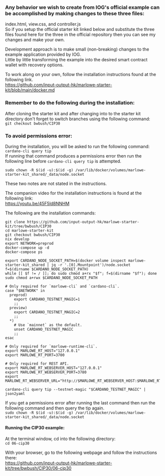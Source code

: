 ### Any behavior we wish to create from IOG's official example can be accomplished by making changes to these three files:   
index.html, view.css, and controller.js   
So if you setup the official starter kit linked below and substitute the three files found here for the three in the official repository then you can see my changes and make your own.  

Development approach is to make small (non-breaking) changes to the example application provided by IOG.  
Little by little transforming the example into the desired smart contract wallet with recovery options.  

To work along on your own, follow the installation instructions found at the following link.  
https://github.com/input-output-hk/marlowe-starter-kit/blob/main/docker.md  

### Remember to do the following during the installation:  
After cloning the starter kit and after changing into to the starter kit directory don't forget to switch branches using the following command:   
`git checkout bwbush/CIP30`  
  

### To avoid permissions error:   
During the installation, you will be asked to run the following command:    
`cardano-cli query tip`   
If running that command produces a permissions error then run the following line before `cardano-cli query tip` is attempted.  

`sudo chown -R $(id -u):$(id -g) /var/lib/docker/volumes/marlowe-starter-kit_shared/_data/node.socket`  

These two notes are not stated in the instructions.  
  
The companion video for the installation instructions is found at the following link:  
https://youtu.be/45F5ld8NNHM   


The following are the installation commands:  
```  
git clone https://github.com/input-output-hk/marlowe-starter-kit/tree/bwbush/CIP30   
cd marlowe-starter-kit  
git checkout bwbush/CIP30  
nix develop  
export NETWORK=preprod  
docker-compose up -d  
docker-compose ps  

```   

```   
export CARDANO_NODE_SOCKET_PATH=$(docker volume inspect marlowe-starter-kit_shared | jq -r '.[0].Mountpoint')/node.socket  
f=$(dirname $CARDANO_NODE_SOCKET_PATH)  
while [[ $f != / ]]; do sudo chmod a+rx "$f"; f=$(dirname "$f"); done  
sudo chmod a+rwx $CARDANO_NODE_SOCKET_PATH  
```  

```  
# Only required for `marlowe-cli` and `cardano-cli`.  
case "$NETWORK" in  
  preprod)  
    export CARDANO_TESTNET_MAGIC=1  
    ;;  
  preview)  
    export CARDANO_TESTNET_MAGIC=2  
    ;;  
  *)  
    # Use `mainnet` as the default.  
    unset CARDANO_TESTNET_MAGIC  
    ;;  
esac  

# Only required for `marlowe-runtime-cli`.  
export MARLOWE_RT_HOST="127.0.0.1"  
export MARLOWE_RT_PORT=3700  

# Only required for REST API.  
export MARLOWE_RT_WEBSERVER_HOST="127.0.0.1"  
export MARLOWE_RT_WEBSERVER_PORT=3780  
export MARLOWE_RT_WEBSERVER_URL="http://$MARLOWE_RT_WEBSERVER_HOST:$MARLOWE_RT_WEBSERVER_PORT"    
```  

```  
cardano-cli query tip --testnet-magic "$CARDANO_TESTNET_MAGIC" | json2yaml   
```  

If you get a permissions error after running the last command then run the following command and then query the tip again.  
`sudo chown -R $(id -u):$(id -g) /var/lib/docker/volumes/marlowe-starter-kit_shared/_data/node.socket`  


#### Running the CIP30 example:  
At the terminal window, cd into the following directory:  
`cd 06-cip30`  

With your browser, go to the following webpage and follow the instructions there:  
https://github.com/input-output-hk/marlowe-starter-kit/tree/bwbush/CIP30/06-cip30    

